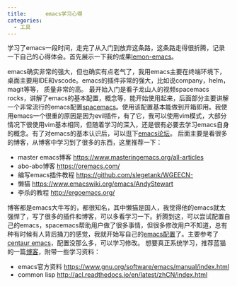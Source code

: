 ```yaml
---
title:      emacs学习心得
categories:
  - 工具
---
```


学习了emacs一段时间，走完了从入门到放弃这条路，这条路走得很折腾，记录一下自己的心得体会。首先展示一下我的成果[lemon-emacs](https://github.com/lemon0910/lemon-emacs.d)。

emacs确实非常的强大，但也确实有点老气了，我用emacs主要在终端环境下，桌面主要用IDE和vscode。emacs的插件非常的强大，比如说company，helm，magit等等，
质量非常的高。
最开始入门是看子龙山人的视频spacemacs rocks，讲解了emacs的基本配置，概念等，能开始使用起来，后面部分主要讲解一个非常流行的emacs配置[spacemacs](https://github.com/syl20bnr/spacemacs)。使用该配置基本能做到开箱即用。我使用emacs一个很重的原因是因为evil插件，有了它，我可以使用vim模式，大部分情况下很使用vim基本相同，但随着学习的深入，还是很有必要去学习emacs自身的概念。有了对emacs的基本认识后，可以逛下[emacs论坛](https://emacs-china.org/)。
后面主要是看很多的博客，从博客中学习到了很多的东西，这里推荐一下：

- master emacs博客 https://www.masteringemacs.org/all-articles
- abo-abo博客 https://oremacs.com/
- 编写emacs插件教程 https://github.com/slegetank/WGEECN-
- 懒猫 https://www.emacswiki.org/emacs/AndyStewart
- 李杀的教程 http://ergoemacs.org/

博客都是emacs大牛写的，都很知名，其中懒猫是国人，我觉得他的emacs就太强悍了，写了很多的插件和博客，可以多看学习一下。折腾到这，可以尝试配置自己的emacs，spacemacs帮助用户做了很多事情，但很多修改用户不知道，总有种有时候有人背后捅刀的感觉，我就开始写自己的[emacs配置](https://github.com/lemon0910/lemon-emacs.d)了。主要参考了[centaur emacs](https://github.com/seagle0128/.emacs.d)，配置没那么多，可以学习修改。
想要真正系统学习，推荐蓝猫的一篇[博客](https://www.jianshu.com/p/e952cd0ad48b)，附带一些学习资料：

- emacs官方资料 https://www.gnu.org/software/emacs/manual/index.html
- common lisp http://acl.readthedocs.io/en/latest/zhCN/index.html
